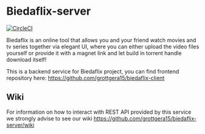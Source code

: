 # Biedaflix-server

[![CircleCI](https://circleci.com/gh/grottgera15/biedaflix-server/tree/master.svg?style=svg)](https://circleci.com/gh/grottgera15/biedaflix-server/tree/master)

Biedaflix is an online tool that allows you and your friend watch movies and tv series together via elegant UI, where you can either upload the video files yourself or provide it with a magnet link and let build in torrent handle download itself!

This is a backend service for Biedaflix project, you can find frontend repository here: https://github.com/grottgera15/biedaflix-client

## Wiki ##
For information on how to interact with REST API provided by this service we strongly advise to see our wiki
https://github.com/grottgera15/biedaflix-server/wiki
